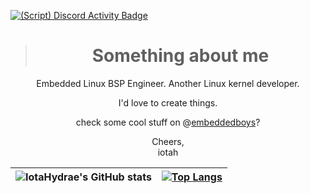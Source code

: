 [![(Script) Discord Activity Badge](https://badgen.net/badge/Playing%20Game/QQ%2C%202%20hours%2050%20minutes%20elapsed.?color=61d800&labelColor=00cd90&icon=discord)](https://github.com/IotaHydrae/IotaHydrae)

> <h1 align="center">Something about me</h1>
  
<div align="center">

Embedded Linux BSP Engineer. Another Linux kernel developer.

I'd love to create things.

check some cool stuff on @[embeddedboys](https://github.com/embeddedboys/)?

Cheers,</br>
iotah

| ![IotaHydrae's GitHub stats](https://github-readme-stats.vercel.app/api?username=IotaHydrae&show_icons=true&theme=buefy&hide_border=true) | [![Top Langs](https://github-readme-stats.vercel.app/api/top-langs/?username=IotaHydrae&layout=compact&hide_border=true)](https://github.com/anuraghazra/github-readme-stats) |
| ------------- | ------------- |
</div>
  

<!--
be happy.
-->
